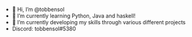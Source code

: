 - 👋 Hi, I’m @tobbensol
- 🌱 I’m currently learning Python, Java and haskell!
- 💞️ I’m currently developing my skills through various different projects
- Discord: tobbensol#5380
